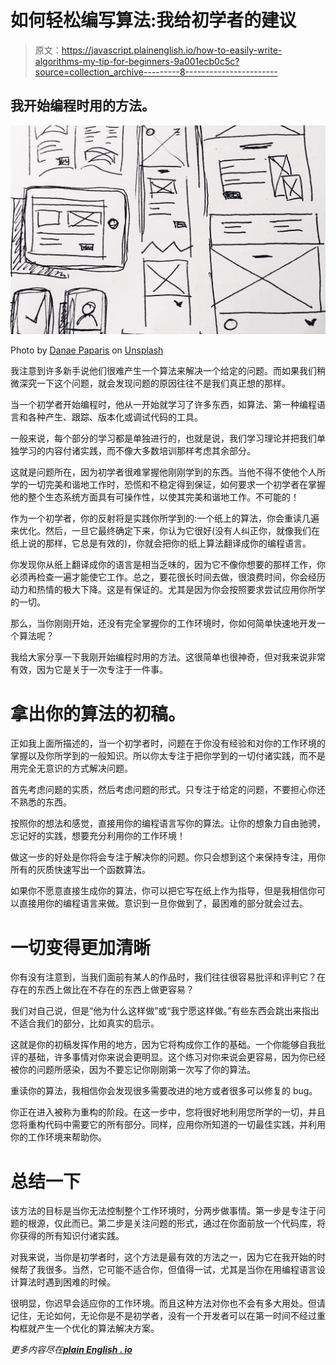 # 如何轻松编写算法:我给初学者的建议

> 原文：<https://javascript.plainenglish.io/how-to-easily-write-algorithms-my-tip-for-beginners-9a001ecb0c5c?source=collection_archive---------8----------------------->

## 我开始编程时用的方法。

![](img/88d2fcaf23a465575500205000c828a1.png)

Photo by [Danae Paparis](https://unsplash.com/@danaepaparis?utm_source=medium&utm_medium=referral) on [Unsplash](https://unsplash.com?utm_source=medium&utm_medium=referral)

我注意到许多新手说他们很难产生一个算法来解决一个给定的问题。而如果我们稍微深究一下这个问题，就会发现问题的原因往往不是我们真正想的那样。

当一个初学者开始编程时，他从一开始就学习了许多东西，如算法、第一种编程语言和各种产生、跟踪、版本化或调试代码的工具。

一般来说，每个部分的学习都是单独进行的，也就是说，我们学习理论并把我们单独学习的内容付诸实践，而不像大多数培训那样考虑其余部分。

这就是问题所在，因为初学者很难掌握他刚刚学到的东西。当他不得不使他个人所学的一切完美和谐地工作时，恐慌和不稳定得到保证，如何要求一个初学者在掌握他的整个生态系统方面具有可操作性，以使其完美和谐地工作。不可能的！

作为一个初学者，你的反射将是实践你所学到的:一个纸上的算法，你会重读几遍来优化。然后，一旦它最终确定下来，你认为它很好(没有人纠正你，就像我们在纸上说的那样，它总是有效的)，你就会把你的纸上算法翻译成你的编程语言。

你发现你从纸上翻译成你的语言是相当乏味的，因为它不像你想要的那样工作，你必须再检查一遍才能使它工作。总之，要花很长时间去做，很浪费时间，你会经历动力和热情的极大下降。这是有保证的。尤其是因为你会按照要求尝试应用你所学的一切。

那么，当你刚刚开始，还没有完全掌握你的工作环境时，你如何简单快速地开发一个算法呢？

我给大家分享一下我刚开始编程时用的方法。这很简单也很神奇，但对我来说非常有效，因为它是关于一次专注于一件事。

# 拿出你的算法的初稿。

正如我上面所描述的，当一个初学者时，问题在于你没有经验和对你的工作环境的掌握以及你所学到的一般知识。所以你太专注于把你学到的一切付诸实践，而不是用完全无意识的方式解决问题。

首先考虑问题的实质，然后考虑问题的形式。只专注于给定的问题，不要担心你还不熟悉的东西。

按照你的想法和感觉，直接用你的编程语言写你的算法。让你的想象力自由驰骋，忘记好的实践，想要充分利用你的工作环境！

做这一步的好处是你将会专注于解决你的问题。你只会想到这个来保持专注，用你所有的灰质快速写出一个函数算法。

如果你不愿意直接生成你的算法，你可以把它写在纸上作为指导，但是我相信你可以直接用你的编程语言来做。意识到一旦你做到了，最困难的部分就会过去。

# **一切变得更加清晰**

你有没有注意到，当我们面前有某人的作品时，我们往往很容易批评和评判它？在存在的东西上做比在不存在的东西上做更容易？

我们对自己说，但是“他为什么这样做”或“我宁愿这样做。”有些东西会跳出来指出不适合我们的部分，比如真实的启示。

这就是你的初稿发挥作用的地方，因为它将构成你工作的基础。一个你能够自我批评的基础，许多事情对你来说会更明显。这个练习对你来说会更容易，因为你已经被你的问题所感染，因为不要忘记你刚刚第一次写了你的算法。

重读你的算法，我相信你会发现很多需要改进的地方或者很多可以修复的 bug。

你正在进入被称为重构的阶段。在这一步中，您将很好地利用您所学的一切，并且您将重构代码中需要它的所有部分。同样，应用你所知道的一切最佳实践，并利用你的工作环境来帮助你。

# **总结一下**

该方法的目标是当你无法控制整个工作环境时，分两步做事情。第一步是专注于问题的根源，仅此而已。第二步是关注问题的形式，通过在你面前放一个代码库，将你获得的所有知识付诸实践。

对我来说，当你是初学者时，这个方法是最有效的方法之一，因为它在我开始的时候帮了我很多。当然，它可能不适合你，但值得一试，尤其是当你在用编程语言设计算法时遇到困难的时候。

很明显，你迟早会适应你的工作环境。而且这种方法对你也不会有多大用处。但请记住，无论如何，无论你是不是初学者，没有一个开发者可以在第一时间不经过重构框就产生一个优化的算法解决方案。

*更多内容尽在*[***plain English . io***](http://plainenglish.io/)